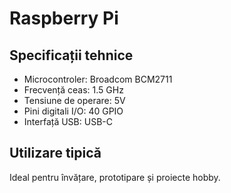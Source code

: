 # Raspberry Pi

## Specificații tehnice

- Microcontroler: Broadcom BCM2711
- Frecvență ceas: 1.5 GHz
- Tensiune de operare: 5V
- Pini digitali I/O: 40 GPIO
- Interfață USB: USB-C

## Utilizare tipică

Ideal pentru învățare, prototipare și proiecte hobby.
